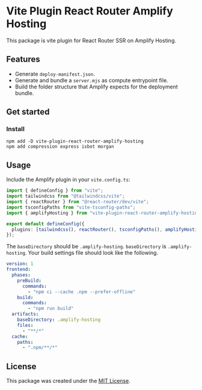 # Vite Plugin React Router Amplify Hosting

This package is vite plugin for React Router SSR on Amplify Hosting.

## Features

- Generate `deploy-manifest.json`.
- Generate and bundle a `server.mjs` as compute entrypoint file.
- Build the folder structure that Amplify expects for the deployment bundle.

## Get started

### Install

```shell
npm add -D vite-plugin-react-router-amplify-hosting
npm add compression express isbot morgan
```

## Usage

Include the Amplify plugin in your `vite.config.ts`:

```ts
import { defineConfig } from "vite";
import tailwindcss from "@tailwindcss/vite";
import { reactRouter } from "@react-router/dev/vite";
import tsconfigPaths from "vite-tsconfig-paths";
import { amplifyHosting } from "vite-plugin-react-router-amplify-hosting";

export default defineConfig({
  plugins: [tailwindcss(), reactRouter(), tsconfigPaths(), amplifyHosting()],
});
```

The `baseDirectory` should be `.amplify-hosting`.
`baseDirectory` is `.amplify-hosting`.
Your build settings file should look like the following.

```yaml
version: 1
frontend:
  phases:
    preBuild:
      commands:
        - "npm ci --cache .npm --prefer-offline"
    build:
      commands:
        - "npm run build"
  artifacts:
    baseDirectory: .amplify-hosting
    files:
      - "**/*"
  cache:
    paths:
      - ".npm/**/*"
```

## License

This package was created under the [MIT License](LICENSE).
